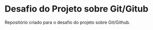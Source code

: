# Desafio do Projeto sobre Git/Gitub
Repositório criado para o desafio do projeto sobre Git/Github.


